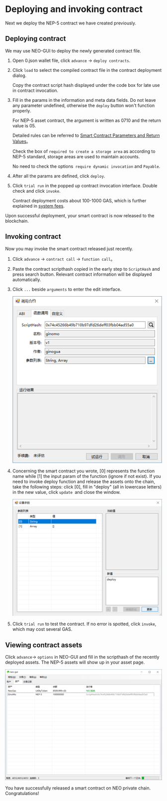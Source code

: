 # Deploying and invoking contract

Next we deploy the NEP-5 contract we have created previously.

## Deploying contract

We may use NEO-GUI to deploy the newly generated contract file.

1. Open 0.json wallet file, click `advance` -> `deploy contracts`.

2. Click `load` to select the compiled contract file in the contract deployment dialog.

   Copy the contract script hash displayed under the code box for late use in contract invocation.

3. Fill in the params in the information and meta data fields. Do not leave any parameter undefined, otherwise the `deploy` button won't function properly.

   For NEP-5 asset contract, the argument is written as 0710 and the return value is 05.

   Detailed rules can be referred to  [Smart Contract Parameters and Return Values](../../sc/Parameter.html)。

   Check the box of `required to create a storage area` as according to NEP-5 standard, storage areas are used to maintain accounts.

   No need to check the options` require dynamic invocation` and `Payable`.

4. After all the params are defined, click `deploy`.

5. Click `trial run` in the popped up contract invocation interface. Double check and click `invoke`.

   Contract deployment costs about 100-1000 GAS, which is further explained in [system fees](../../sc/systemfees.html). 

Upon successful deployment, your smart contract is now released to the blockchain.

## Invoking contract

Now you may invoke the smart contract released just recently.

1. Click `advance` -> `contract call` -> `function call`。

2. Paste the contract scripthash copied in the early step to `ScriptHash` and press search button. Relevant contract information will be displayed automatically.

3. Click `...` beside `arguments` to enter the edit interface.

   ![3_1546846629992](assets/3_1546846629992.png)

4. Concerning the smart contract you wrote, [0] represents the function name while [1] the input param of the function (ignore if not exist). If you need to invoke deploy function and release the assets onto the chain, take the following steps: click [0], fill in "deploy" (all in lowercase letters) in the new value, click `update `and close the window.

   ![3_1545633970239](assets/3_1545633970239.png)

5. Click `trial run` to test the contract. If no error is spotted, click `invoke`, which may cost several GAS.

## Viewing contract assets

Click `advance`-> `options` in NEO-GUI and fill in the scripthash of the recently deployed assets. The NEP-5 assets will show up in your asset page.

![3_check_nep5](assets/3_check_nep5.png)

You have successfully released a smart contract on NEO private chain. Congratulations!

